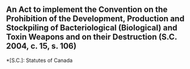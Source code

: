 ## An Act to implement the Convention on the Prohibition of the Development, Production and Stockpiling of Bacteriological (Biological) and Toxin Weapons and on their Destruction (S.C. 2004, c. 15, s. 106)
  *[S.C.]: Statutes of Canada
